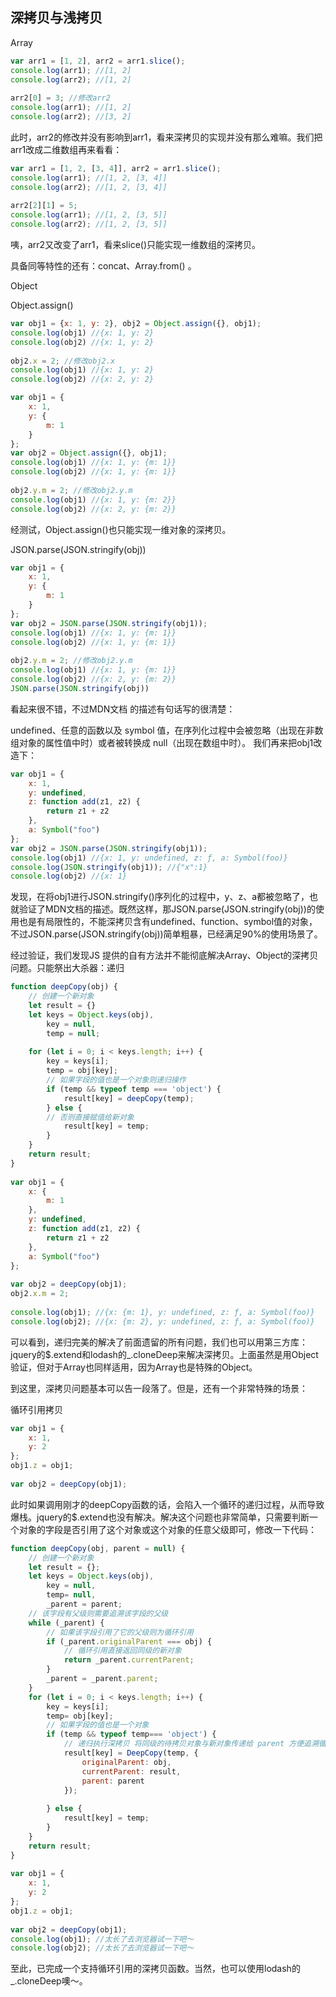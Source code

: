 ## 深拷贝与浅拷贝

Array
```js
var arr1 = [1, 2], arr2 = arr1.slice();
console.log(arr1); //[1, 2]
console.log(arr2); //[1, 2]
 
arr2[0] = 3; //修改arr2
console.log(arr1); //[1, 2]
console.log(arr2); //[3, 2]
```
此时，arr2的修改并没有影响到arr1，看来深拷贝的实现并没有那么难嘛。我们把arr1改成二维数组再来看看：

``` js
var arr1 = [1, 2, [3, 4]], arr2 = arr1.slice();
console.log(arr1); //[1, 2, [3, 4]]
console.log(arr2); //[1, 2, [3, 4]]
 
arr2[2][1] = 5; 
console.log(arr1); //[1, 2, [3, 5]]
console.log(arr2); //[1, 2, [3, 5]]
```
咦，arr2又改变了arr1，看来slice()只能实现一维数组的深拷贝。

具备同等特性的还有：concat、Array.from() 。

Object

Object.assign()
```js
var obj1 = {x: 1, y: 2}, obj2 = Object.assign({}, obj1);
console.log(obj1) //{x: 1, y: 2}
console.log(obj2) //{x: 1, y: 2}
 
obj2.x = 2; //修改obj2.x
console.log(obj1) //{x: 1, y: 2}
console.log(obj2) //{x: 2, y: 2}

var obj1 = {
    x: 1, 
    y: {
        m: 1
    }
};
var obj2 = Object.assign({}, obj1);
console.log(obj1) //{x: 1, y: {m: 1}}
console.log(obj2) //{x: 1, y: {m: 1}}
 
obj2.y.m = 2; //修改obj2.y.m
console.log(obj1) //{x: 1, y: {m: 2}}
console.log(obj2) //{x: 2, y: {m: 2}}
```
经测试，Object.assign()也只能实现一维对象的深拷贝。

JSON.parse(JSON.stringify(obj))

```js
var obj1 = {
    x: 1, 
    y: {
        m: 1
    }
};
var obj2 = JSON.parse(JSON.stringify(obj1));
console.log(obj1) //{x: 1, y: {m: 1}}
console.log(obj2) //{x: 1, y: {m: 1}}
 
obj2.y.m = 2; //修改obj2.y.m
console.log(obj1) //{x: 1, y: {m: 1}}
console.log(obj2) //{x: 2, y: {m: 2}}
JSON.parse(JSON.stringify(obj)) 
```
看起来很不错，不过MDN文档 的描述有句话写的很清楚：

undefined、任意的函数以及 symbol 值，在序列化过程中会被忽略（出现在非数组对象的属性值中时）或者被转换成 null（出现在数组中时）。
我们再来把obj1改造下：

```js
var obj1 = {
    x: 1,
    y: undefined,
    z: function add(z1, z2) {
        return z1 + z2
    },
    a: Symbol("foo")
};
var obj2 = JSON.parse(JSON.stringify(obj1));
console.log(obj1) //{x: 1, y: undefined, z: ƒ, a: Symbol(foo)}
console.log(JSON.stringify(obj1)); //{"x":1}
console.log(obj2) //{x: 1}
```
发现，在将obj1进行JSON.stringify()序列化的过程中，y、z、a都被忽略了，也就验证了MDN文档的描述。既然这样，那JSON.parse(JSON.stringify(obj))的使用也是有局限性的，不能深拷贝含有undefined、function、symbol值的对象，不过JSON.parse(JSON.stringify(obj))简单粗暴，已经满足90%的使用场景了。

经过验证，我们发现JS 提供的自有方法并不能彻底解决Array、Object的深拷贝问题。只能祭出大杀器：递归
```js
function deepCopy(obj) {
    // 创建一个新对象
    let result = {}
    let keys = Object.keys(obj),
        key = null,
        temp = null;
 
    for (let i = 0; i < keys.length; i++) {
        key = keys[i];    
        temp = obj[key];
        // 如果字段的值也是一个对象则递归操作
        if (temp && typeof temp === 'object') {
            result[key] = deepCopy(temp);
        } else {
        // 否则直接赋值给新对象
            result[key] = temp;
        }
    }
    return result;
}
 
var obj1 = {
    x: {
        m: 1
    },
    y: undefined,
    z: function add(z1, z2) {
        return z1 + z2
    },
    a: Symbol("foo")
};
 
var obj2 = deepCopy(obj1);
obj2.x.m = 2;
 
console.log(obj1); //{x: {m: 1}, y: undefined, z: ƒ, a: Symbol(foo)}
console.log(obj2); //{x: {m: 2}, y: undefined, z: ƒ, a: Symbol(foo)}
```
可以看到，递归完美的解决了前面遗留的所有问题，我们也可以用第三方库：jquery的$.extend和lodash的_.cloneDeep来解决深拷贝。上面虽然是用Object验证，但对于Array也同样适用，因为Array也是特殊的Object。

到这里，深拷贝问题基本可以告一段落了。但是，还有一个非常特殊的场景：

循环引用拷贝
```js
var obj1 = {
    x: 1, 
    y: 2
};
obj1.z = obj1;
 
var obj2 = deepCopy(obj1);
```
此时如果调用刚才的deepCopy函数的话，会陷入一个循环的递归过程，从而导致爆栈。jquery的$.extend也没有解决。解决这个问题也非常简单，只需要判断一个对象的字段是否引用了这个对象或这个对象的任意父级即可，修改一下代码：
```js
function deepCopy(obj, parent = null) {
    // 创建一个新对象
    let result = {};
    let keys = Object.keys(obj),
        key = null,
        temp= null,
        _parent = parent;
    // 该字段有父级则需要追溯该字段的父级
    while (_parent) {
        // 如果该字段引用了它的父级则为循环引用
        if (_parent.originalParent === obj) {
            // 循环引用直接返回同级的新对象
            return _parent.currentParent;
        }
        _parent = _parent.parent;
    }
    for (let i = 0; i < keys.length; i++) {
        key = keys[i];
        temp= obj[key];
        // 如果字段的值也是一个对象
        if (temp && typeof temp=== 'object') {
            // 递归执行深拷贝 将同级的待拷贝对象与新对象传递给 parent 方便追溯循环引用
            result[key] = DeepCopy(temp, {
                originalParent: obj,
                currentParent: result,
                parent: parent
            });
 
        } else {
            result[key] = temp;
        }
    }
    return result;
}
 
var obj1 = {
    x: 1, 
    y: 2
};
obj1.z = obj1;
 
var obj2 = deepCopy(obj1);
console.log(obj1); //太长了去浏览器试一下吧～ 
console.log(obj2); //太长了去浏览器试一下吧～
```
至此，已完成一个支持循环引用的深拷贝函数。当然，也可以使用lodash的_.cloneDeep噢～。